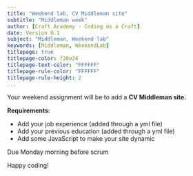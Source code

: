 ```yaml
---
title: "Weekend lab, CV Middleman site"
subtitle: "Middleman week"
author: [Craft Academy - Coding as a Craft]
date: Version 0.1
subject: "Middleman, Weekend lab"
keywords: [Middleman, WeekendLab]
titlepage: true
titlepage-color: f28e24
titlepage-text-color: "FFFFFF"
titlepage-rule-color: "FFFFFF"
titlepage-rule-height: 2
...
```


Your weekend assignment will be to add a **CV Middleman site.**

**Requirements:**

- Add your job experience (added through a yml file)
- Add your previous education (added through a yml file)
- Add some JavaScript to make your site dynamic

Due Monday morning before scrum

Happy coding!

